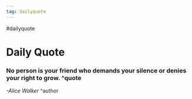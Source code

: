 ```yaml
---
tag: dailyquote
---
```


#dailyquote

# Daily Quote

### No person is your friend who demands your silence or denies your right to grow. ^quote
*-Alice Walker* ^author
